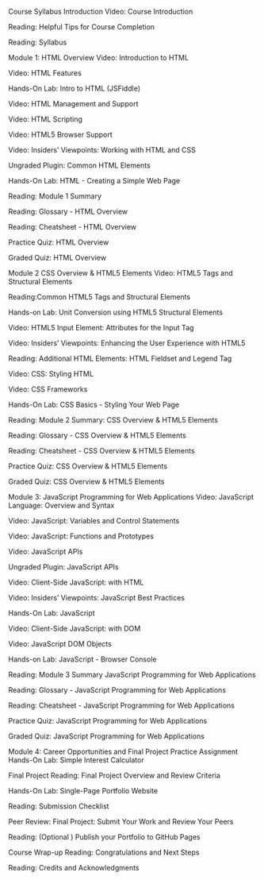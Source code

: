 Course Syllabus
Introduction
Video: Course Introduction

Reading: Helpful Tips for Course Completion

Reading: Syllabus

Module 1: HTML Overview
Video: Introduction to HTML

Video: HTML Features

Hands-On Lab: Intro to HTML (JSFiddle)

Video: HTML Management and Support

Video: HTML Scripting

Video: HTML5 Browser Support

Video: Insiders’ Viewpoints: Working with HTML and CSS

Ungraded Plugin: Common HTML Elements

Hands-On Lab: HTML - Creating a Simple Web Page

Reading: Module 1 Summary

Reading: Glossary - HTML Overview

Reading: Cheatsheet - HTML Overview

Practice Quiz: HTML Overview

Graded Quiz: HTML Overview

Module 2 CSS Overview & HTML5 Elements
Video: HTML5 Tags and Structural Elements

Reading:Common HTML5 Tags and Structural Elements

Hands-on Lab: Unit Conversion using HTML5 Structural Elements

Video: HTML5 Input Element: Attributes for the Input Tag

Video: Insiders’ Viewpoints: Enhancing the User Experience with HTML5

Reading: Additional HTML Elements: HTML Fieldset and Legend Tag

Video: CSS: Styling HTML

Video: CSS Frameworks

Hands-On Lab: CSS Basics - Styling Your Web Page

Reading: Module 2 Summary: CSS Overview & HTML5 Elements

Reading: Glossary - CSS Overview & HTML5 Elements

Reading: Cheatsheet - CSS Overview & HTML5 Elements

Practice Quiz: CSS Overview & HTML5 Elements

Graded Quiz: CSS Overview & HTML5 Elements

Module 3: JavaScript Programming for Web Applications
Video: JavaScript Language: Overview and Syntax

Video: JavaScript: Variables and Control Statements

Video: JavaScript: Functions and Prototypes

Video: JavaScript APIs

Ungraded Plugin: JavaScript APIs

Video: Client-Side JavaScript: with HTML

Video: Insiders’ Viewpoints: JavaScript Best Practices

Hands-On Lab: JavaScript

Video: Client-Side JavaScript: with DOM

Video: JavaScript DOM Objects

Hands-on Lab: JavaScript - Browser Console

Reading: Module 3 Summary JavaScript Programming for Web Applications

Reading: Glossary - JavaScript Programming for Web Applications

Reading: Cheatsheet - JavaScript Programming for Web Applications

Practice Quiz: JavaScript Programming for Web Applications

Graded Quiz: JavaScript Programming for Web Applications

Module 4: Career Opportunities and Final Project
Practice Assignment
Hands-On Lab: Simple Interest Calculator

Final Project
Reading: Final Project Overview and Review Criteria

Hands-On Lab: Single-Page Portfolio Website

Reading: Submission Checklist

Peer Review: Final Project: Submit Your Work and Review Your Peers

Reading: (Optional ) Publish your Portfolio to GitHub Pages

Course Wrap-up
Reading: Congratulations and Next Steps

Reading: Credits and Acknowledgments

